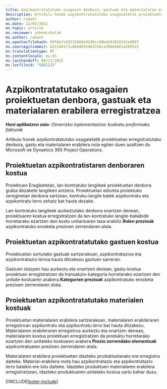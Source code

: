 ```yaml
---
title: Azpikontratatutako osagaien denbora, gastuak eta materialaren erabilera erregistratzea
description: Artikulu honek azpikontratatutako osagaietatik proiektuetan erregistratutako denbora, gastu eta materialaren erabilera nola egiten duen azaltzen du Microsoft-ek Dynamics 365 Project Operations.
author: rumant
ms.date: 12/03/2021
ms.topic: article
ms.reviewer: johnmichalak
ms.author: rumant
ms.openlocfilehash: 89fbbfcd1535660e92d0cc80beb91029331e990f
ms.sourcegitcommit: b2224d1f3c0bd4925d647e6ca3960db81a209521
ms.translationtype: MT
ms.contentlocale: eu-ES
ms.lasthandoff: 08/11/2022
ms.locfileid: "9261121"
---
```

# <a name="recording-time-expenses-and-material-usage-on-projects-for-subcontracted-components"></a>Azpikontratatutako osagaien proiektuetan denbora, gastuak eta materialaren erabilera erregistratzea

_**Honi aplikatzen zaio:** Oinarrizko inplementazioa: kudeatu proformako fakturak_

Artikulu honek azpikontratatutako osagaietatik proiektuetan erregistratutako denbora, gastu eta materialaren erabilera nola egiten duen azaltzen du Microsoft-ek Dynamics 365 Project Operations.

## <a name="costing-for-subcontractor-time-on-projects"></a>Proiektuetan azpikontratistaren denboraren kostua
Proiektuen Eragiketetan, lan-kontratuko langileek proiektuetan denbora graba dezakete langileen antzera. Proiektuetan edo/eta proiektuko zereginetan denbora sartzean, kontratu-langile batek azpikontratu eta azpikontratu lerro zehatz bat hauta dezake.

Lan-kontratuko langileek aurkeztutako denbora onartzen denean, proiektuaren kostua erregistratzen da lan-kontratuko langile-baliabide horretarako ezartzen den kostu unitarioaren tasa erabiliz.**Rolen prezioak** azpikontratuko erosketa prezioen zerrendaren atala.

## <a name="costing-for-subcontracted-expenses-on-projects"></a>Proiektuetan azpikontratatutako gastuen kostua
Proiektuetan sortutako gastuak sartzerakoan, azpikontratazioa eta azpikontratazio lerroa hauta ditzakezu gastuen sarreran. 

Gastuen idazpen hau aurkeztu eta onartzen denean, gastu-kostua proiektuan erregistratzen da transakzio-kategoria horretarako ezartzen den unitate-kostuaren arabera.**Kategorien prezioak** azpikontratuko erosketa prezioen zerrendaren atala.

## <a name="costing-for-subcontracted-materials-on-projects"></a>Proiektuetan azpikontratatutako materialen kostuak
Proiektuetan materialaren erabilera sartzerakoan, materialaren erabileraren erregistroan azpikontratu eta azpikontratu lerro bat hauta ditzakezu. Materialaren erabileraren erregistroa aurkeztu eta onartzen denean, materialaren kostua proiektuan erregistratzen da produktu horretarako ezartzen den unitateko kostuaren arabera.**Prezio zerrendako elementuak** azpikontratuaren prezioen zerrendaren atala.

Materialaren erabilera proiektuetan idazteko produktuetarako ere erregistra daiteke. Material-erabilera mota hau azpikontratazio eta azpikontratazio lerro batekin ere lotu daiteke. Idazteko produktuen materialaren erabilera erregistratzean, idazteko produktuaren unitateko kostua sartu behar duzu. 


[!INCLUDE[footer-include](../../includes/footer-banner.md)]
